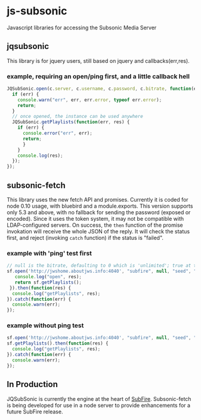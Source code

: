 # js-subsonic
Javascript libraries for accessing the Subsonic Media Server

## jqsubsonic
This library is for jquery users, still based on jquery and callbacks(err,res).

### example, requiring an open/ping first, and a little callback hell
```javascript
JQSubSonic.open(c.server, c.username, c.password, c.bitrate, function(err, res) {
  if (err) {
    console.warn("err", err, err.error, typeof err.error);
    return;
  }
  // once opened, the instance can be used anywhere
  JQSubSonic.getPlaylists(function(err, res) {
    if (err) {
      console.error("err", err);
      return;
      }
    }
    console.log(res);
  });
});
```
## subsonic-fetch
This library uses the new fetch API and promises. Currently it is coded for node 0.10 usage, with bluebird and a module.exports.
This version supports only 5.3 and above, with no fallback for sending the password (exposed or encoded). Since it uses the token system,
it may not be compatible with LDAP-configured servers. On success, the ``then`` function of the promise invokation will receive the whole JSON of the reply.
It will check the status first, and reject (invoking ``catch`` function) if the status is "failed".

### example with 'ping' test first
```javascript
// null is the bitrate, defaulting to 0 which is 'unlimited'; true at the end means send a ping to the server to test getting a status
sf.open('http://jwshome.aboutjws.info:4040', "subfire", null, "seed", "token", true).then(function(res) {
   console.log("open", res);
   return sf.getPlaylists();
 }).then(function(res) {
  console.log("getPlaylists", res);
}).catch(function(err) {
  console.warn(err);
});
```
### example without ping test
```javascript
sf.open('http://jwshome.aboutjws.info:4040', "subfire", null, "seed", "token");
sf.getPlaylists().then(function(res) {
  console.log("getPlaylists", res);
}).catch(function(err) {
  console.warn(err);
});
```
## In Production
JQSubSonic is currently the engine at the heart of [SubFire](http://subfireplayer.net/). Subsonic-fetch is being developed for use in a node server to provide enhancements for a future SubFire release.
